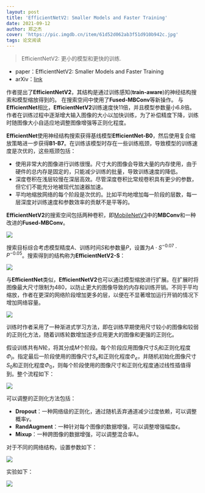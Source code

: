 ```yaml
---
layout: post
title: 'EfficientNetV2: Smaller Models and Faster Training'
date: 2021-09-12
author: 郑之杰
cover: 'https://pic.imgdb.cn/item/61d52d062ab3f51d910b942c.jpg'
tags: 论文阅读
---
```


> EfficientNetV2: 更小的模型和更快的训练.

- paper：EfficientNetV2: Smaller Models and Faster Training
- arXiv：[link](https://arxiv.org/abs/2104.00298)


作者提出了**EfficientNetV2**，其结构是通过训练感知(**train-aware**)的神经结构搜索和模型缩放得到的。
在搜索空间中使用了**Fused-MBConv**等新操作。
与**EfficientNet**相比，**EfficientNetV2**训练速度快$11$倍，并且模型参数量小$6.8$倍。
作者在训练过程中逐渐增大输入图像的大小以加快训练，为了补偿精度下降，训练时随图像大小自适应地调整图像增强等正则化程度。

**EfficientNet**使用神经结构搜索获得基线模型**EfficientNet-B0**，然后使用复合缩放策略进一步获得**B1-B7**。在训练该模型时存在一些训练瓶颈，导致模型的训练速度是次优的，这些瓶颈包括：
- 使用非常大的图像进行训练很慢。尺寸大的图像会导致大量的内存使用，由于硬件的总内存是固定的，只能减少训练的批量，导致训练速度的降低。
- 深度卷积在浅层较慢在深层高效。尽管深度卷积比常规卷积具有更少的参数，但它们不能充分地被现代加速器加速。
- 平均地缩放网络的每个阶段是次优的。比如平均地增加每一阶段的层数，每一层深度对训练速度和参数效率的贡献不是平等的。

**EfficientNetV2**的搜索空间包括两种卷积，即[MobileNetV3](https://0809zheng.github.io/2021/09/15/mobilenetv3.html)中的**MBConv**和一种改进的**Fused-MBConv**。

![](https://pic.imgdb.cn/item/61d558bb2ab3f51d91428d0c.jpg)

搜索目标综合考虑模型精度$A$、训练时间$S$和参数量$P$，设置为$A\cdot S^{-0.07} \cdot P^{-0.05}$。搜索得到的结构称为**EfficientNetV2-S**：

![](https://pic.imgdb.cn/item/61d545dc2ab3f51d9126915e.jpg)

与**EfficientNet**类似，**EfficientNetV2**也可以通过模型缩放进行扩展。在扩展时将图像最大尺寸限制为$480$，以防止更大的图像导致的内存和训练开销。不同于平均缩放，作者在更深的网络阶段增加更多的层，以便在不显著增加运行开销的情况下增加网络容量。

![](https://pic.imgdb.cn/item/61d551752ab3f51d9138c24a.jpg)

训练时作者采用了一种渐进式学习方法，即在训练早期使用尺寸较小的图像和较弱的正则化方法，随着训练轮数增加逐步应用更大的图像和更强的正则化。

假设训练共有$N$轮，将其分成$M$个阶段。每个阶段应用图像尺寸$S_i$和正则化程度$\Phi_i$。指定最后一阶段使用的图像尺寸$S_e$和正则化程度$\Phi_e$，并随机初始化图像尺寸$S_0$和正则化程度$\Phi_0$，则每个阶段使用的图像尺寸和正则化程度通过线性插值得到。整个流程如下：

![](https://pic.imgdb.cn/item/61d551da2ab3f51d913909c7.jpg)

可以调整的正则化方法包括：
- **Dropout**：一种网络级的正则化，通过随机丢弃通道减少过度依赖，可以调整概率$\gamma$。
- **RandAugment**：一种针对每个图像的数据增强，可以调整增强幅度$\epsilon$。
- **Mixup**：一种跨图像的数据增强，可以调整混合率$\lambda$。

对于不同的网络结构，设置参数如下：

![](https://pic.imgdb.cn/item/61d5534b2ab3f51d913bfa2e.jpg)

实验如下：

![](https://pic.imgdb.cn/item/61d554612ab3f51d913db5f4.jpg)